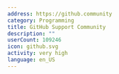 ```yaml
---
address: https://github.community
category: Programming
title: GitHub Support Community
description: ""
userCount: 109246
icon: github.svg
activity: very high
language: en_US
---
```


